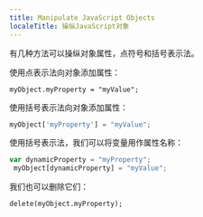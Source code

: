 ```yaml
---
title: Manipulate JavaScript Objects
localeTitle: 操纵JavaScript对象
---
```

有几种方法可以操纵对象属性，点符号和括号表示法。

使用点表示法向对象添加属性：
```
myObject.myProperty = "myValue"; 
```

使用括号表示法向对象添加属性：

```javascript
myObject['myProperty'] = "myValue"; 
```

使用括号表示法，我们可以将变量用作属性名称：

```javascript
var dynamicProperty = "myProperty"; 
 myObject[dynamicProperty] = "myValue"; 
```

我们也可以删除它们：
```
delete(myObject.myProperty); 

```